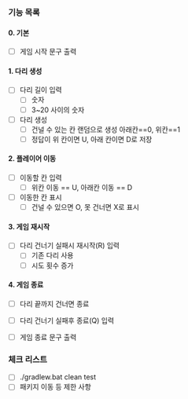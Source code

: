 ### 기능 목록
#### 0. 기본
 - [ ] 게임 시작 문구 출력
#### 1. 다리 생성
 - [ ] 다리 길이 입력
   - [ ] 숫자
   - [ ] 3~20 사이의 숫자
 - [ ] 다리 생성
   - [ ] 건널 수 있는 칸 랜덤으로 생성 아래칸==0, 위칸==1
   - [ ] 정답이 위 칸이면 U, 아래 칸이면 D로 저장
#### 2. 플레이어 이동
 - [ ] 이동할 칸 입력
   - [ ] 위칸 이동 == U, 아래칸 이동 == D
 - [ ] 이동한 칸 표시
   - [ ] 건널 수 있으면 O, 못 건너면 X로 표시
#### 3. 게임 재시작
 - [ ] 다리 건너기 실패시 재시작(R) 입력
   - [ ] 기존 다리 사용
   - [ ] 시도 횟수 증가
#### 4. 게임 종료
 - [ ] 다리 끝까지 건너면 종료
 - [ ] 다리 건너기 실패후 종료(Q) 입력
 - [ ] 게임 종료 문구 출력


### 체크 리스트
 - [ ] ./gradlew.bat clean test
 - [ ] 패키지 이동 등 제한 사항